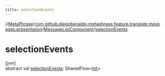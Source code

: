 ```yaml
---
title: selectionEvents
---
```

//[MetaPhrase](../../../index.html)/[com.github.diegoberaldin.metaphrase.feature.translate.messages.presentation](../index.html)/[MessageListComponent](index.html)/[selectionEvents](selection-events.html)



# selectionEvents



[jvm]\
abstract val [selectionEvents](selection-events.html): SharedFlow&lt;[Int](https://kotlinlang.org/api/latest/jvm/stdlib/kotlin/-int/index.html)&gt;




